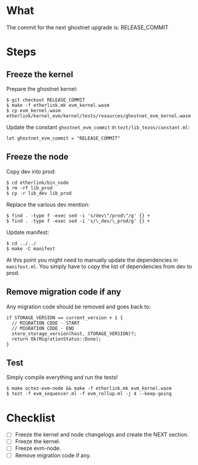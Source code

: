 # What

The commit for the next ghostnet upgrade is: RELEASE_COMMIT

# Steps

## Freeze the kernel

Prepare the ghostnet kernel:
```
$ git checkout RELEASE_COMMIT
$ make -f etherlink.mk evm_kernel.wasm
$ cp evm_kernel.wasm etherlink/kernel_evm/kernel/tests/resources/ghostnet_evm_kernel.wasm
```

Update the constant `ghostnet_evm_commit` in `tezt/lib_tezos/constant.ml`:
```
let ghostnet_evm_commit = "RELEASE_COMMIT"
```

## Freeze the node

Copy dev into prod:
```
$ cd etherlink/bin_node
$ rm -rf lib_prod
$ cp -r lib_dev lib_prod
```

Replace the various dev mention:
```
$ find . -type f -exec sed -i 's/dev\"/prod\"/g' {} +
$ find . -type f -exec sed -i 's/\_dev/\_prod/g' {} +
```

Update manifest:
```
$ cd ../../
$ make -C manifest
```
At this point you might need to manually update the dependencies in `manifest.ml`. You simply have to copy the list of dependencies from dev to prod.

## Remove migration code if any

Any migration code should be removed and goes back to:
```
if STORAGE_VERSION == current_version + 1 {
  // MIGRATION CODE - START
  // MIGRATION CODE - END
  store_storage_version(host, STORAGE_VERSION)?;
  return Ok(MigrationStatus::Done);
}
```

## Test

Simply compile everything and run the tests!
```
$ make octez-evm-node && make -f etherlink.mk evm_kernel.wasm
$ tezt -f evm_sequencer.ml -f evm_rollup.ml -j 4 --keep-going
```

# Checklist

- [ ] Freeze the kernel and node changelogs and create the NEXT section.
- [ ] Freeze the kernel.
- [ ] Freeze evm-node.
- [ ] Remove migration code if any.
